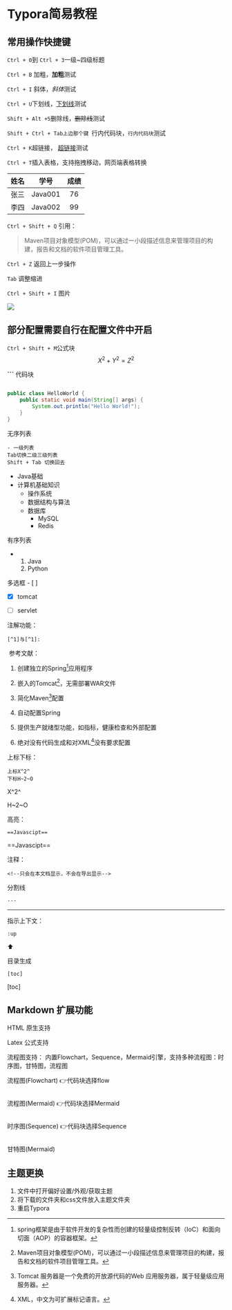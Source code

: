 # Typora简易教程

## 常用操作快捷键

``Ctrl + 0``到 ``Ctrl + 3``一级~四级标题

``Ctrl + B`` 加粗，**加粗**测试

``Ctrl + I`` 斜体，*斜体*测试

``Ctrl + U``下划线，<u>下划线</u>测试

``Shift + Alt +5``删除线，~~删除线~~测试

``Shift + Ctrl + Tab上边那个键 ``行内代码块，`行内代码块`测试

`Ctrl + K`超链接， [超链接](www.baidu.com)测试

`Ctrl + T`插入表格，支持拖拽移动，网页端表格转换

| 姓名 |  学号   | 成绩 |
| :--: | :-----: | :--: |
| 张三 | Java001 |  76  |
| 李四 | Java002 |  99  |

`Ctrl + Shift + Q` 引用：

> Maven项目对象模型(POM)，可以通过一小段描述信息来管理项目的构建，报告和文档的软件项目管理工具。

`Ctrl + Z` 返回上一步操作

`Tab` 调整缩进

`Ctrl + Shift + I` 图片

<img src="C:\Users\高崧皓\Desktop\4175162_180626364155_2.jpg" style="zoom:100%; " />



## 部分配置需要自行在配置文件中开启

`Ctrl + Shift + M`公式块
$$
X^2 + Y^2 = Z^2
$$


**```**  代码块

```java

public class HelloWorld {
    public static void main(String[] args) {
        System.out.println("Hello World!");
    }
}
```



无序列表

```
- 一级列表
Tab切换二级三级列表
Shift + Tab 切换回去
```

- Java基础
- 计算机基础知识
  - 操作系统
  - 数据结构与算法
  - 数据库
    - MySQL
    - Redis

有序列表

- 1. Java
  2. Python



多选框  \- [ ] 

- [x] tomcat
- [ ] servlet



注解功能：

```
[^1]与[^1]:
```

​	参考文献：

1. 创建独立的Spring[^1]应用程序

2. 嵌入的Tomcat[^2]，无需部署WAR文件

3. 简化Maven[^3]配置

4. 自动配置Spring
5. 提供生产就绪型功能，如指标，健康检查和外部配置

6. 绝对没有代码生成和对XML[^4]没有要求配置

[^1]: spring框架是由于软件开发的复杂性而创建的轻量级控制反转（IoC）和面向切面（AOP）的容器框架。
[^2]: Maven项目对象模型(POM)，可以通过一小段描述信息来管理项目的构建，报告和文档的软件项目管理工具。
[^3]: Tomcat 服务器是一个免费的开放源代码的Web 应用服务器，属于轻量级应用服务器。
[^4]:XML，中文为可扩展标记语言。



上标下标：

```
上标X^2^
下标H~2~O
```

X^2^

H~2~O



高亮：

```
==Javascipt==
```

==Javascipt==



注释：

```
<!--只会在本文档显示，不会在导出显示-->
```

<!--只会在本文档显示，不会在导出显示-->



分割线

```
---
```

---



指示上下文：

```
:up
```

:arrow_up:



目录生成

```
[toc]
```

[toc]

## Markdown 扩展功能

HTML 原生支持

Latex 公式支持

流程图支持： 内置Flowchart，Sequence，Mermaid引擎，支持多种流程图：时序图，甘特图，流程图



流程图(Flowchart) :point_right:代码块选择flow

```flow

```

流程图(Mermaid) :point_right:代码块选择Mermaid

```Mermaid

```

时序图(Sequence) :point_right:代码块选择Sequence

```sequence

```

甘特图(Mermaid)



## 主题更换

1. 文件​中打开偏好设置/外观/获取主题
2. 将下载的文件夹和css文件放入主题文件夹
3. 重启Typora







